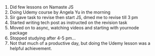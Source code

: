 1. Did few lessons on Namaste JS
2. Doing Udemy course by Angela Yu in the morning
3. Sir gave task to revise then start JS, dmed me to revise till 3 pm
4. Started writing tech post as instructed on the revision task
5. Moved on to async, watching videos and starting with yournode package
6. Stopped studying after 4-5 pm...
7. Not that much of a productive day, but doing the Udemy lesson was a helpful achievement.
